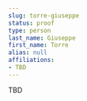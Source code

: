 ```yaml
---
slug: torre-giuseppe
status: proof
type: person
last_name: Giuseppe
first_name: Torre
alias: null
affiliations:
- TBD
---
```


TBD

